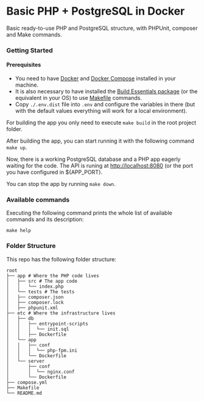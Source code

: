 # Basic PHP + PostgreSQL in Docker

Basic ready-to-use PHP and PostgreSQL structure, with PHPUnit, composer and Make commands.

### Getting Started
#### Prerequisites
- You need to have [Docker](https://docs.docker.com/get-docker) and [Docker Compose](https://github.com/docker/compose) installed in your machine.
- It is also necessary to have installed the [Build Essentials package](https://packages.debian.org/es/sid/build-essential) (or the equivalent in your OS) to use [Makefile](https://es.wikipedia.org/wiki/Make) commands.
- Copy `./.env.dist` file into `.env` and configure the variables in there (but with the default values everything will work for a local environment). 

For building the app you only need to execute `make build` in the root project folder.

After building the app, you can start running it with the following command `make up`.

Now, there is a working PostgreSQL database and a PHP app eagerly waiting for the code.
The API is runing at [http://localhost:8080](http://localhost:8080) (or the port you have configured in ${APP_PORT}.

You can stop the app by running `make down`.

### Available commands
Executing the following command prints the whole list of available commands and its description:
```shell
make help
```

### Folder Structure
This repo has the following folder structure:
```shell
root
├── app # Where the PHP code lives
│   ├── src # The app code
│   │   └── index.php
│   └── tests # The tests
│   ├── composer.json
│   ├── composer.lock
│   ├── phpunit.xml
├── etc # Where the infrastructure lives
│   ├── db
│   │   ├── entrypoint-scripts
│   │   │  └── init.sql
│   │   ├── Dockerfile
│   └── app
│   │   ├── conf
│   │   │  └── php-fpm.ini
│   │   └── Dockerfile
│   └── server
│       ├── conf
│       │  └── nginx.conf
│       └── Dockerfile
├── compose.yml
├── Makefile
└── README.md

```
